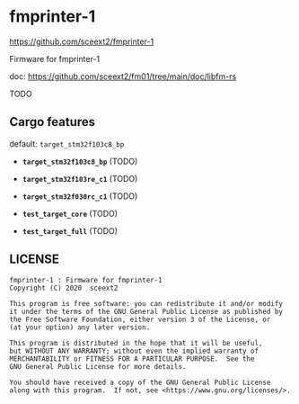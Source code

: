 # fmprinter-1
<https://github.com/sceext2/fmprinter-1>

Firmware for fmprinter-1

doc: <https://github.com/sceext2/fm01/tree/main/doc/libfm-rs>

TODO


## Cargo features

default: `target_stm32f103c8_bp`

+ **`target_stm32f103c8_bp`** (TODO)

+ **`target_stm32f103re_c1`** (TODO)

+ **`target_stm32f030rc_c1`** (TODO)

+ **`test_target_core`** (TODO)

+ **`test_target_full`** (TODO)


## LICENSE

```
fmprinter-1 : Firmware for fmprinter-1
Copyright (C) 2020  sceext2

This program is free software: you can redistribute it and/or modify
it under the terms of the GNU General Public License as published by
the Free Software Foundation, either version 3 of the License, or
(at your option) any later version.

This program is distributed in the hope that it will be useful,
but WITHOUT ANY WARRANTY; without even the implied warranty of
MERCHANTABILITY or FITNESS FOR A PARTICULAR PURPOSE.  See the
GNU General Public License for more details.

You should have received a copy of the GNU General Public License
along with this program.  If not, see <https://www.gnu.org/licenses/>.
```
